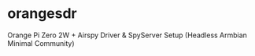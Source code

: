# orangesdr
Orange Pi Zero 2W + Airspy Driver &amp; SpyServer Setup (Headless Armbian Minimal Community)

